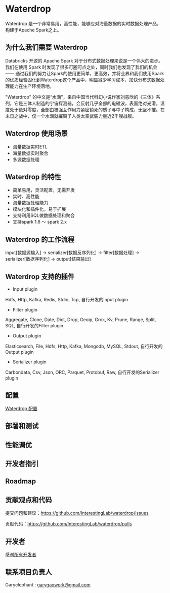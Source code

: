 # Waterdrop

Waterdrop 是一个非常易用，高性能，能够应对海量数据的实时数据处理产品，构建于Apache Spark之上。

## 为什么我们需要 Waterdrop

Databricks 开源的 Apache Spark 对于分布式数据处理来说是一个伟大的进步。我们在使用 Spark 时发现了很多可圈可点之处，同时我们也发现了我们的机会 —— 通过我们的努力让Spark的使用更简单，更高效，并将业界和我们使用Spark的优质经验固化到Waterdrop这个产品中，明显减少学习成本，加快分布式数据处理能力在生产环境落地。

"Waterdrop" 的中文是“水滴”，来自中国当代科幻小说作家刘慈欣的《三体》系列，它是三体人制造的宇宙探测器，会反射几乎全部的电磁波，表面绝对光滑，温度处于绝对零度，全部由被强互作用力紧密锁死的质子与中子构成，无坚不摧。在末日之战中，仅一个水滴就摧毁了人类太空武装力量近2千艘战舰。

## Waterdrop 使用场景

* 海量数据实时ETL
* 海量数据实时聚合
* 多源数据处理

## Waterdrop 的特性

* 简单易用，灵活配置，无需开发
* 实时、高性能
* 海量数据处理能力
* 模块化和插件化，易于扩展
* 支持利用SQL做数据处理和聚合
* 支持spark 1.6 ～ spark 2.x

## Waterdrop 的工作流程

input[数据源输入] -> serializer[数据反序列化] -> filter[数据处理] -> serializer[数据序列化] -> output[结果输出]

## Waterdrop 支持的插件

* Input plugin

Hdfs, Http, Kafka, Redis, Stdin, Tcp, 自行开发的Input plugin

* Filter plugin

Aggregate, Clone, Date, Dict, Drop, Geoip, Grok, Kv, Prune, Range, Split, SQL, 自行开发的Filter plugin

* Output plugin

Elasticsearch, File, Hdfs, Http, Kafka, Mongodb, MySQL, Stdout, 自行开发的Output plugin

* Serializer plugin

Carbondata, Csv, Json, ORC, Parquet, Protobuf, Raw, 自行开发的Serializer plugin

## 配置

[Waterdrop 配置](./docs/english/index.md)

## 部署和测试

## 性能调优

## 开发者指引

## Roadmap

## 贡献观点和代码

提交问题和建议：https://github.com/InterestingLab/waterdrop/issues

贡献代码：https://github.com/InterestingLab/waterdrop/pulls

## 开发者

感谢[所有开发者](https://github.com/InterestingLab/waterdrop/graphs/contributors)

## 联系项目负责人

Garyelephant : garygaowork@gmail.com
